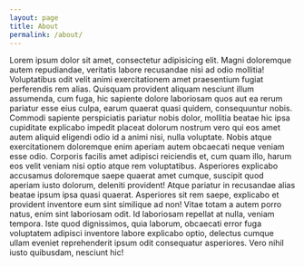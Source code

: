 ```yaml
---
layout: page
title: About
permalink: /about/
---
```


Lorem ipsum dolor sit amet, consectetur adipisicing elit. Magni doloremque autem repudiandae, veritatis labore recusandae nisi ad odio mollitia! Voluptatibus odit velit animi exercitationem amet praesentium fugiat perferendis rem alias. Quisquam provident aliquam nesciunt illum assumenda, cum fuga, hic sapiente dolore laboriosam quos aut ea rerum pariatur esse eius culpa, earum quaerat quasi quidem, consequuntur nobis. Commodi sapiente perspiciatis pariatur nobis dolor, mollitia beatae hic ipsa cupiditate explicabo impedit placeat dolorum nostrum vero qui eos amet autem aliquid eligendi odio id a animi nisi, nulla voluptate. Nobis atque exercitationem doloremque enim aperiam autem obcaecati neque veniam esse odio. Corporis facilis amet adipisci reiciendis et, cum quam illo, harum eos velit veniam nisi optio atque rem voluptatibus. Asperiores explicabo accusamus doloremque saepe quaerat amet cumque, suscipit quod aperiam iusto dolorum, deleniti provident! Atque pariatur in recusandae alias beatae ipsum ipsa quasi quaerat. Asperiores sit rem saepe, explicabo et provident inventore eum sint similique ad non! Vitae totam a autem porro natus, enim sint laboriosam odit. Id laboriosam repellat at nulla, veniam tempora. Iste quod dignissimos, quia laborum, obcaecati error fuga voluptatem adipisci inventore labore explicabo optio, delectus cumque ullam eveniet reprehenderit ipsum odit consequatur asperiores. Vero nihil iusto quibusdam, nesciunt hic!